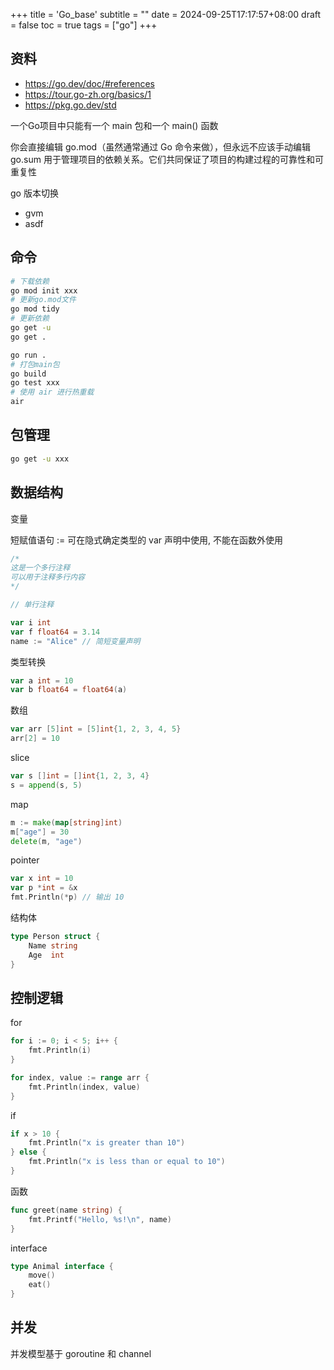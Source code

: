 +++
title = 'Go_base'
subtitle = ""
date = 2024-09-25T17:17:57+08:00
draft = false
toc = true
tags = ["go"]
+++

## 资料

- <https://go.dev/doc/#references>
- <https://tour.go-zh.org/basics/1>
- <https://pkg.go.dev/std>

一个Go项目中只能有一个 main 包和一个 main() 函数

你会直接编辑 go.mod（虽然通常通过 Go 命令来做），但永远不应该手动编辑 go.sum
用于管理项目的依赖关系。它们共同保证了项目的构建过程的可靠性和可重复性

go 版本切换
-  gvm
-  asdf

## 命令

```bash
# 下载依赖
go mod init xxx
# 更新go.mod文件
go mod tidy
# 更新依赖
go get -u
go get .

go run .
# 打包main包
go build
go test xxx
# 使用 air 进行热重载
air
```

## 包管理

```bash
go get -u xxx
```

## 数据结构

变量

短赋值语句 := 可在隐式确定类型的 var 声明中使用, 不能在函数外使用

```go
/*
这是一个多行注释
可以用于注释多行内容
*/

// 单行注释

var i int
var f float64 = 3.14
name := "Alice" // 简短变量声明
```

类型转换
```go
var a int = 10
var b float64 = float64(a)
```

数组
```go
var arr [5]int = [5]int{1, 2, 3, 4, 5}
arr[2] = 10
```

slice
```go
var s []int = []int{1, 2, 3, 4}
s = append(s, 5)
```

map
```go
m := make(map[string]int)
m["age"] = 30
delete(m, "age")

```
pointer

```go
var x int = 10
var p *int = &x
fmt.Println(*p) // 输出 10
```

结构体

```go
type Person struct {
    Name string
    Age  int
}
```
## 控制逻辑

for
```go
for i := 0; i < 5; i++ {
    fmt.Println(i)
}

for index, value := range arr {
    fmt.Println(index, value)
}
```

if
```go
if x > 10 {
    fmt.Println("x is greater than 10")
} else {
    fmt.Println("x is less than or equal to 10")
}
```

函数

```go
func greet(name string) {
    fmt.Printf("Hello, %s!\n", name)
}
```


interface

```go
type Animal interface {
    move()
    eat()
}
```

## 并发

并发模型基于 goroutine 和 channel
